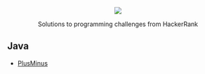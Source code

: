 <p align="center">
	<a href="https://www.hackerrank.com/crisleymarques"><img src="https://user-images.githubusercontent.com/44072771/235187486-ce9f738d-f0f8-4fc4-81fc-59826bb58349.png" ></a>
</p>
<p align="center">
    Solutions to programming challenges from HackerRank
</p>


## Java 
- [PlusMinus]()
